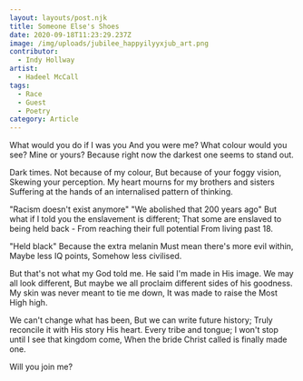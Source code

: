 ```yaml
---
layout: layouts/post.njk
title: Someone Else's Shoes
date: 2020-09-18T11:23:29.237Z
image: /img/uploads/jubilee_happyilyyxjub_art.png
contributor:
  - Indy Hollway
artist:
  - Hadeel McCall
tags:
  - Race
  - Guest
  - Poetry
category: Article
---
```

What would you do if I was you 
And you were me?
What colour would you see?
Mine or yours?
Because right now the darkest one seems to stand out.

Dark times.
Not because of my colour,
But because of your foggy vision,
Skewing your perception.
My heart mourns for my brothers and sisters
Suffering at the hands of an internalised pattern of thinking.

"Racism doesn't exist anymore"
"We abolished that 200 years ago" 
But what if I told you the enslavement is different;
That some are enslaved to being held back -
From reaching their full potential
From living past 18.

"Held black"
Because the extra melanin 
Must mean there's more evil within, 
Maybe less IQ points, 
Somehow less civilised.

But that's not what my God told me.
He said I'm made in His image.
We may all look different, 
But maybe we all proclaim different sides of his goodness.
My skin was never meant to tie me down, 
It was made to raise the Most High high.

We can't change what has been,
But we can write future history;
Truly reconcile it with His story
His heart.
Every tribe and tongue;
I won't stop until I see that kingdom come,
When the bride Christ called is finally made one.

Will you join me?